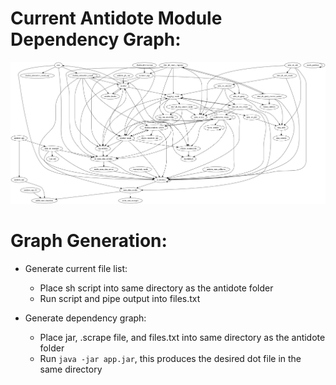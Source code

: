 # Current Antidote Module Dependency Graph:

![](snapshots/current.png)

# Graph Generation:

* Generate current file list:
  * Place sh script into same directory as the antidote folder
  * Run script and pipe output into files.txt

* Generate dependency graph:
  * Place jar, .scrape file, and files.txt into same directory as the antidote folder
  * Run `java -jar app.jar`, this produces the desired dot file in the same directory
